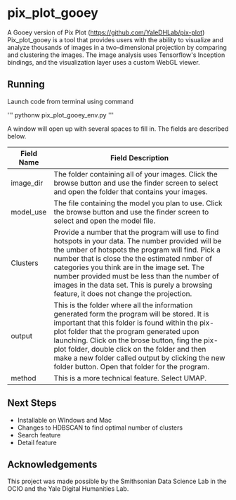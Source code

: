 # pix_plot_gooey
A Gooey version of Pix Plot (https://github.com/YaleDHLab/pix-plot)
Pix_plot_gooey is a tool that provides users with the ability to visualize and analyze thousands of images in a two-dimensional projection by comparing and clustering the images. The image analysis uses Tensorflow's Inception bindings, and the visualization layer uses a custom WebGL viewer.

## Running
Launch code from terminal using command

'''
pythonw pix_plot_gooey_env.py
'''

A window will open up with several spaces to fill in. The fields are described below.

|Field Name | Field Description|
|---|---|
| image_dir | The folder containing all of your images. Click the browse button and use the finder screen to select and open the folder that contains your images. |
| model_use | The file containing the model you plan to use. Click the browse button and use the finder screen to select and open the model file. 
| Clusters | Provide a number that the program will use to find hotspots in your data. The number provided will be the umber of hotspots the program will find. Pick a number that is close the the estimated nmber of categories you think are in the image set. The number provided must be less than the number of images in the data set. This is purely a browsing feature, it does not change the projection.|
| output | This is the folder where all the information generated form the program will be stored. It is important that this folder is found within the pix-plot folder that the program generated upon launching. Click on the brose button, fing the pix-plot folder, double click on the folder and then make a new folder called output by clicking the new folder button. Open that folder for the program. 
| method | This is a more technical feature. Select UMAP. |

## Next Steps
- Installable on WIndows and Mac
- Changes to HDBSCAN to find optimal number of clusters
- Search feature
- Detail feature

## Acknowledgements
This project was made possible by the Smithsonian Data Science Lab in the OCIO and the Yale Digital Humanities Lab. 
